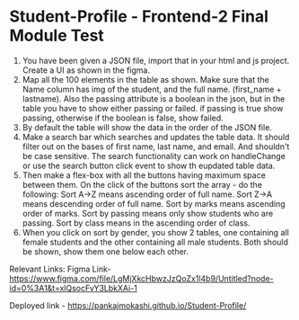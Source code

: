 # Student-Profile - Frontend-2 Final Module Test

1.  You have been given a JSON file, import that in your html and js project. Create a UI as shown in the figma.
2.  Map all the 100 elements in the table as shown. Make sure that the Name column has img of the student, and the full name. (first_name +     lastname). Also the passing attribute is a boolean in the json, but in the table you have to show either passing or failed. if passing       is true show passing, otherwise if the boolean is false, show failed.
3.  By default the table will show the data in the order of the JSON file.
4.  Make a search bar which searches and updates the table data. It should filter out on the bases of first name, last name, and email. And     shouldn't be case sensitive. The search functionality can work on handleChange or use the search button click event to show th eupdated     table data.
5.  Then make a flex-box with all the buttons having maximum space between them. On the click of the buttons sort the array - do the             following:
        Sort A->Z means ascending order of full name.
        Sort Z->A means descending order of full name.
        Sort by marks means ascending order of marks.
        Sort by passing means only show students who are passing.
        Sort by class means in the ascending order of class.
6.  When you click on sort by gender, you show 2 tables, one containing all female students and the other containing all male students. Both     should be shown, show them one below each other.

Relevant Links:
Figma Link- https://www.figma.com/file/LgMjXkcHbwzJzQoZx1l4b9/Untitled?node-id=0%3A1&t=xlQsocFvY3LbkXAi-1

Deployed link - https://pankajmokashi.github.io/Student-Profile/
